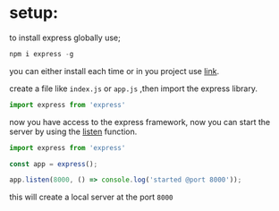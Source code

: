 # setup:

to install express globally use;

```powershell
npm i express -g
```

you can either install each time or in you project use [link](../npmCommands/Npm.md#link).

create a file like `index.js` or `app.js`
,then import the express library.

```javascript
import express from 'express'
```

now you have access to the express framework, now you can start the server by using the [listen](../node/HTTPModule.md#listenport-callback) function.

```javascript
import express from 'express'

const app = express();

app.listen(8000, () => console.log('started @port 8000'));
```

this will create a local server at the port `8000`
